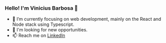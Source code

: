### Hello! I'm Vinicius Barbosa 👋

- 🌱 I’m currently focusing on web development, mainly on the React and Node stack using Typescript.
- 🔭 I'm looking for new opportunities.
- 📫 Reach me on [LinkedIn](https://www.linkedin.com/in/viniciusmbarbosa/)

